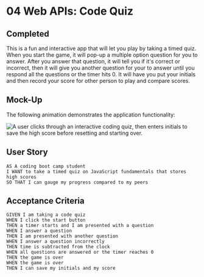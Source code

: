 # 04 Web APIs: Code Quiz

## Completed
This is a fun and interactive app that will let you play by taking a timed quiz. When you start the game, it will pop-up a multiple option question for you to answer. After you answer that question, it will tell you if it's correct or incorrect, then it will give you another question for your to answer until you respond all the questions or the timer hits 0. It will have you put your initials and then record your score for other person to play and compare scores.
## Mock-Up

The following animation demonstrates the application functionality:

![A user clicks through an interactive coding quiz, then enters initials to save the high score before resetting and starting over.](./CodingQuiz.gif)
## User Story

```
AS A coding boot camp student
I WANT to take a timed quiz on JavaScript fundamentals that stores high scores
SO THAT I can gauge my progress compared to my peers
```

## Acceptance Criteria

```
GIVEN I am taking a code quiz
WHEN I click the start button
THEN a timer starts and I am presented with a question
WHEN I answer a question
THEN I am presented with another question
WHEN I answer a question incorrectly
THEN time is subtracted from the clock
WHEN all questions are answered or the timer reaches 0
THEN the game is over
WHEN the game is over
THEN I can save my initials and my score
```
